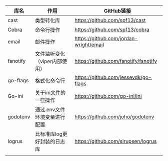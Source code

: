 | 库名     | 作用                          | GitHub链接                             |
| -------- | ----------------------------- | -------------------------------------- |
| cast     | 类型转化库                    | https://github.com/spf13/cast          |
| Cobra    | 命令行操作                    | https://github.com/spf13/cobra         |
| email    | 邮件操作                      | https://github.com/jordan-wright/email |
| fsnotify | 文件监听变化（viper内部使用） | https://github.com/fsnotify/fsnotify   |
| go-flags | 格式化命令行                  | https://github.com/jessevdk/go-flags   |
| Go-ini   | 关于ini文件的一些操作         | https://github.com/go-ini/ini          |
| godotenv | 通过.env文件环境变量进行配置  | https://github.com/joho/godotenv       |
| logrus   | 比标准库log更好封装的日志库   | https://github.com/sirupsen/logrus     |
|          |                               |                                        |